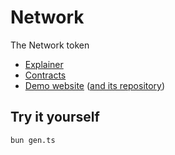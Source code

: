 # Network

The Network token

- [Explainer](https://github.com/hazae41/network/blob/main/rfc/TOKEN.md)
- [Contracts](https://github.com/hazae41/network/tree/main/contracts)
- [Demo website](https://example-network-website.vercel.app) ([and its repository](https://github.com/hazae41/example-network-website))

## Try it yourself

```sh
bun gen.ts
```